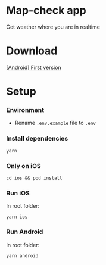 # Map-check app
Get weather where you are in realtime

# Download
[[Android] First version](https://github.com/pauloXtr3m/weatherfy/releases/tag/0.1)

# Setup

### Environment
* Rename `.env.example` file to `.env`

### Install dependencies

```yarn```

### Only on iOS
```cd ios && pod install```

### Run iOS
In root folder:

```yarn ios```
### Run Android
In root folder:

```yarn android```
